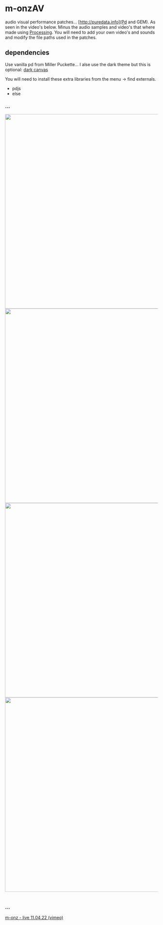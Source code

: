 # m-onzAV

audio visual performance patches... [http://puredata.info](Pd and GEM). As seen in the video's below. Minus the audio samples and video's that where made using [Processing](https://processing.org). You will need to add your own video's and sounds and modify the file paths used in the patches.

## dependencies

Use vanilla pd from Miller Puckette... I alse use the dark theme but this is optional: [dark canvas](https://github.com/m-onz/pd-dark-canvas)

You will need to install these extra libraries from the menu -> find externals.

* pdjs
* else

<h3>...</h3>
        <img src="https://videoapi-muybridge.vimeocdn.com/animated-thumbnails/image/d06f4d1b-8d84-4579-9122-a011c5def967.gif?ClientID=vimeo-core-prod&Date=1649785709&Signature=8ab3fab117f1cc5b43cc0b3fc26af4d1a5f06178" style="width:640px;" />
        <img src="https://videoapi-muybridge.vimeocdn.com/animated-thumbnails/image/136c4a6b-1b17-4e33-9351-d2b2b3b16b2b.gif?ClientID=vimeo-core-prod&Date=1649785747&Signature=5747e7d6887db4b58211f4f3dea74a3078f32981" style="width:640px;" />
        <img src="https://videoapi-muybridge.vimeocdn.com/animated-thumbnails/image/3d2c43fa-0e9c-4d0c-9715-fd91deeacfc3.gif?ClientID=vimeo-core-prod&Date=1649785935&Signature=9837e5ae88a862c9d91e28502c2b668c0258f713" style="width:640px;" />
        <img src="https://videoapi-muybridge.vimeocdn.com/animated-thumbnails/image/3636e93b-a0e1-4744-afda-f9bbe0cc0882.gif?ClientID=vimeo-core-prod&Date=1649785361&Signature=a74de6c23ac21da8a358f66ab86228288ae6d215" style="width:640px;" />
        <br><br>
        <h3>...</h3>
<p><a href="https://vimeo.com/698374039">m-onz - live 11.04.22 (vimeo)</a>
